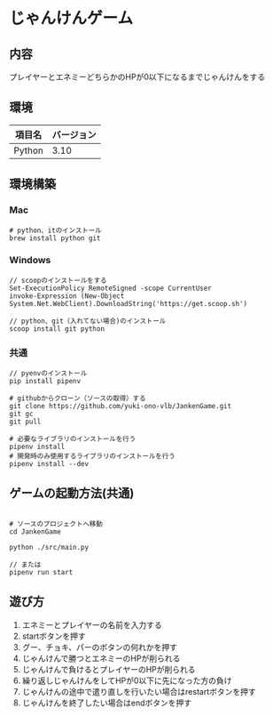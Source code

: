 # じゃんけんゲーム

## 内容

プレイヤーとエネミーどちらかのHPが0以下になるまでじゃんけんをする

## 環境

| 項目名 | バージョン |
|:--: | :-- |
| Python | 3.10 |

## 環境構築

### Mac

```terminal
# python、itのインストール
brew install python git
```

### Windows

```PowerShellプロンプト
// scoopのインストールをする
Set-ExecutionPolicy RemoteSigned -scope CurrentUser
invoke-Expression (New-Object System.Net.WebClient).DownloadString('https://get.scoop.sh')

// python、git（入れてない場合)のインストール
scoop install git python
```

### 共通

```terminal
// pyenvのインストール
pip install pipenv

# githubからクローン（ソースの取得）する
git clone https://github.com/yuki-ono-vlb/JankenGame.git
git gc
git pull

# 必要なライブラリのインストールを行う
pipenv install
# 開発時のみ使用するライブラリのインストールを行う
pipenv install --dev
```

## ゲームの起動方法(共通)

```terminal

# ソースのプロジェクトへ移動
cd JankenGame

python ./src/main.py

// または
pipenv run start
```

## 遊び方

1. エネミーとプレイヤーの名前を入力する
2. startボタンを押す
3. グー、チョキ、パーのボタンの何れかを押す
4. じゃんけんで勝つとエネミーのHPが削られる
5. じゃんけんで負けるとプレイヤーのHPが削られる
6. 繰り返しじゃんけんをしてHPが0以下に先になった方の負け
7. じゃんけんの途中で遣り直しを行いたい場合はrestartボタンを押す
8. じゃんけんを終了したい場合はendボタンを押す
